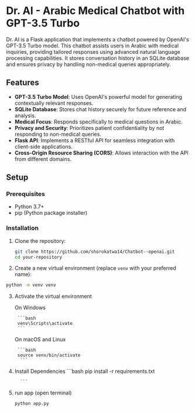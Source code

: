 # Dr. AI - Arabic Medical Chatbot with GPT-3.5 Turbo

Dr. AI is a Flask application that implements a chatbot powered by OpenAI's GPT-3.5 Turbo model. This chatbot assists users in Arabic with medical inquiries, providing tailored responses using advanced natural language processing capabilities. It stores conversation history in an SQLite database and ensures privacy by handling non-medical queries appropriately.

## Features

- **GPT-3.5 Turbo Model**: Uses OpenAI's powerful model for generating contextually relevant responses.
- **SQLite Database**: Stores chat history securely for future reference and analysis.
- **Medical Focus**: Responds specifically to medical questions in Arabic.
- **Privacy and Security**: Prioritizes patient confidentiality by not responding to non-medical queries.
- **Flask API**: Implements a RESTful API for seamless integration with client-side applications.
- **Cross-Origin Resource Sharing (CORS)**: Allows interaction with the API from different domains.

## Setup

### Prerequisites

- Python 3.7+
- pip (Python package installer)

### Installation

1. Clone the repository:
   ```bash
   git clone https://github.com/shorokatwa14/Chatbot--openai.git
   cd your-repository
2.  Create a new virtual environment (replace `venv` with your preferred name):

   ```bash
   python -m venv venv
```
3. Activate the virtual environment

   On Windows

        ```bash
        venv\Scripts\activate
        ```

     On macOS and Linux

        ```bash
        source venv/bin/activate
         ```
4. Install Dependencies
         ```bash
      pip install -r requirements.txt

         ```
5. run app (open terminal)
      ```bash
      python app.py
      ```
